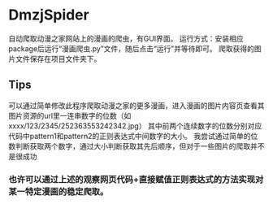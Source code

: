 # DmzjSpider
自动爬取动漫之家网站上的漫画的爬虫，有GUI界面。
运行方式：安装相应package后运行“漫画爬虫.py”文件，随后点击“运行”并等待即可。
爬取获得的图片文件保存在项目文件夹下。
## Tips
可以通过简单修改此程序爬取动漫之家的更多漫画，进入漫画的图片内容页查看其图片资源的url里一连串数字的位数（如xxxx/123/2345/252363553242342.jpg）
其中前两个连续数字的位数分别对应代码中pattern1和pattern2的正则表达式中间数字的大小。
我尝试通过简单的位数判断获取两个数字，通过大小判断获取其先后顺序，但对于一些图片的爬取并不是很成功
### 也许可以通过上述的观察网页代码+直接赋值正则表达式的方法实现对某一特定漫画的稳定爬取。
